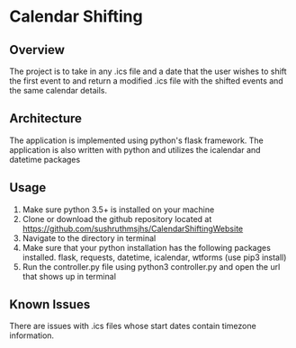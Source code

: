 # Calendar Shifting
## Overview
The project is to take in any .ics file and a date that the user wishes to shift the first event to and return a modified .ics file with the shifted events and the same calendar details.
## Architecture
The application is implemented using python's flask framework. The application is also written with python and utilizes the icalendar and datetime packages

## Usage
1. Make sure python 3.5+ is installed on your machine
2. Clone or download the github repository located at https://github.com/sushruthmsjhs/CalendarShiftingWebsite
3. Navigate to the directory in terminal
4. Make sure that your python installation has the following packages installed. flask, requests, datetime, icalendar, wtforms (use pip3 install)
4. Run the controller.py file using python3 controller.py and open the url that shows up in terminal 




## Known Issues
There are issues with .ics files whose start dates contain timezone information.

